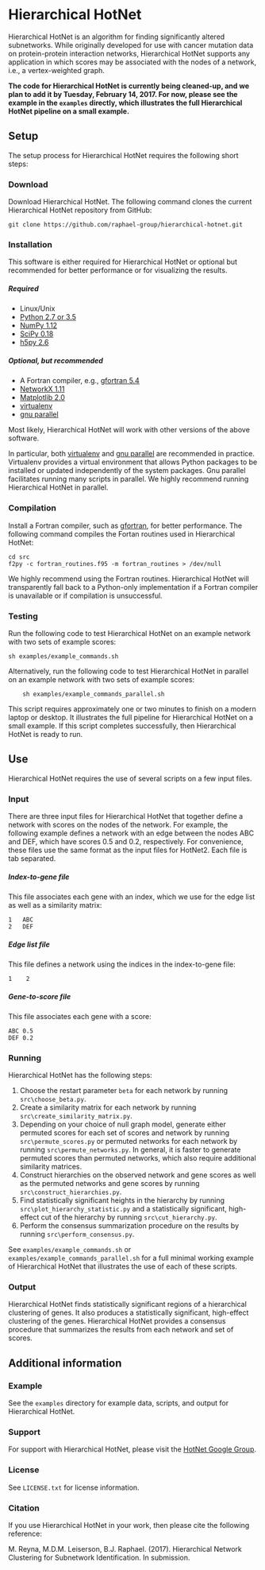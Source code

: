 Hierarchical HotNet
=======================

Hierarchical HotNet is an algorithm for finding significantly altered subnetworks.  While originally developed for use with cancer mutation data on protein-protein interaction networks, Hierarchical HotNet supports any application in which scores may be associated with the nodes of a network, i.e., a vertex-weighted graph.

**The code for Hierarchical HotNet is currently being cleaned-up, and we plan to add it by Tuesday, February 14, 2017.  For now, please see the example in the `examples` directly, which illustrates the full Hierarchical HotNet pipeline on a small example.**

Setup
------------------------
The setup process for Hierarchical HotNet requires the following short steps:

### Download
Download Hierarchical HotNet.  The following command clones the current Hierarchical HotNet repository from GitHub:

    git clone https://github.com/raphael-group/hierarchical-hotnet.git

### Installation
This software is either required for Hierarchical HotNet or optional but recommended for better performance or for visualizing the results.

##### Required
* Linux/Unix
* [Python 2.7 or 3.5](http://python.org/)
* [NumPy 1.12](http://www.numpy.org/)
* [SciPy 0.18](http://www.scipy.org/)
* [h5py 2.6](http://www.h5py.org/)

##### Optional, but recommended
* A Fortran compiler, e.g., [gfortran 5.4](https://gcc.gnu.org/wiki/GFortran)
* [NetworkX 1.11](http://networkx.github.io/)
* [Matplotlib 2.0](http://matplotlib.org/)
* [virtualenv](https://virtualenv.pypa.io/en/stable/)
* [gnu parallel](https://www.gnu.org/software/parallel/)

Most likely, Hierarchical HotNet will work with other versions of the above software.

In particular, both [virtualenv](https://virtualenv.pypa.io/en/stable/) and [gnu parallel](https://www.gnu.org/software/parallel/) are recommended in practice.  Virtualenv provides a virtual environment that allows Python packages to be installed or updated independently of the system packages.  Gnu parallel facilitates running many scripts in parallel.  We highly recommend running Hierarchical HotNet in parallel.

### Compilation
Install a Fortran compiler, such as [gfortran](https://gcc.gnu.org/wiki/GFortran), for better performance.  The following command compiles the Fortan routines used in Hierarchical HotNet:

    cd src
    f2py -c fortran_routines.f95 -m fortran_routines > /dev/null

We highly recommend using the Fortran routines.  Hierarchical HotNet will transparently fall back to a Python-only implementation if a Fortran compiler is unavailable or if compilation is unsuccessful.

### Testing
Run the following code to test Hierarchical HotNet on an example network with two sets of example scores:

    sh examples/example_commands.sh

Alternatively, run the following code to test Hierarchical HotNet in parallel on an example network with two sets of example scores:

        sh examples/example_commands_parallel.sh

This script requires approximately one or two minutes to finish on a modern laptop or desktop.  It illustrates the full pipeline for Hierarchical HotNet on a small example.  If this script completes successfully, then Hierarchical HotNet is ready to run.

Use
----------------
Hierarchical HotNet requires the use of several scripts on a few input files.

### Input
There are three input files for Hierarchical HotNet that together define a network with scores on the nodes of the network.  For example, the following example defines a network with an edge between the nodes ABC and DEF, which have scores 0.5 and 0.2, respectively.  For convenience, these files use the same format as the input files for HotNet2.  Each file is tab separated.

##### Index-to-gene file
This file associates each gene with an index, which we use for the edge list as well as a similarity matrix:

    1   ABC
    2   DEF

##### Edge list file
This file defines a network using the indices in the index-to-gene file:

    1    2

##### Gene-to-score file
This file associates each gene with a score:

    ABC 0.5
    DEF 0.2

### Running
Hierarchical HotNet has the following steps:
1. Choose the restart parameter `beta` for each network by running `src\choose_beta.py`.
2. Create a similarity matrix for each network by running `src\create_similarity_matrix.py`.
3. Depending on your choice of null graph model, generate either permuted scores for each set of scores and network by running `src\permute_scores.py` or permuted networks for each network by running `src\permute_networks.py`.  In general, it is faster to generate permuted scores than permuted networks, which also require additional similarity matrices.
4. Construct hierarchies on the observed network and gene scores as well as the permuted networks and gene scores by running `src\construct_hierarchies.py`.
5. Find statistically significant heights in the hierarchy by running `src\plot_hierarchy_statistic.py` and a statistically significant, high-effect cut of the hierarchy by running `src\cut_hierarchy.py`.
6. Perform the consensus summarization procedure on the results by running `src\perform_consensus.py`.

See `examples/example_commands.sh` or `examples/example_commands_parallel.sh` for a full minimal working example of Hierarchical HotNet that illustrates the use of each of these scripts.

### Output
Hierarchical HotNet finds statistically significant regions of a hierarchical clustering of genes.  It also produces a statistically significant, high-effect clustering of the genes.  Hierarchical HotNet provides a consensus procedure that summarizes the results from each network and set of scores.

Additional information
----------------

### Example
See the `examples` directory for example data, scripts, and output for Hierarchical HotNet.

### Support
For support with Hierarchical HotNet, please visit the [HotNet Google Group](https://groups.google.com/forum/#!forum/hotnet-users).

### License
See `LICENSE.txt` for license information.

### Citation
If you use Hierarchical HotNet in your work, then please cite the following reference:

M. Reyna, M.D.M. Leiserson, B.J. Raphael.  (2017).  Hierarchical Network Clustering for Subnetwork Identification.  In submission.
